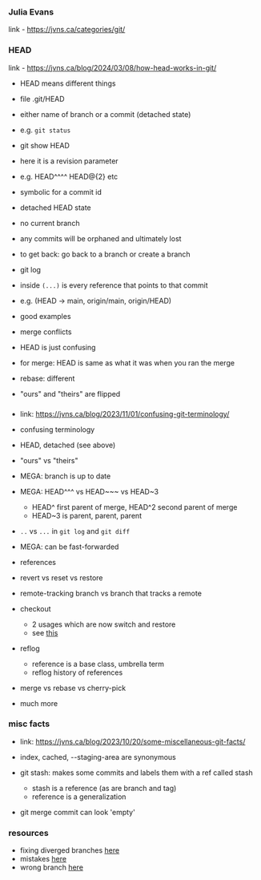 
### Julia Evans

link - https://jvns.ca/categories/git/

### HEAD

link - https://jvns.ca/blog/2024/03/08/how-head-works-in-git/

* HEAD means different things

* file .git/HEAD
* either name of branch or a commit (detached state)
* e.g. `git status`

* git show HEAD
* here it is a revision parameter
* e.g. HEAD^^^^ HEAD@{2} etc
* symbolic for a commit id 

* detached HEAD state
* no current branch 
* any commits will be orphaned and ultimately lost
* to get back: go back to a branch or create a branch

* git log
* inside `(...)` is every reference that points to that commit
* e.g. (HEAD -> main, origin/main, origin/HEAD)
* good examples

* merge conflicts
* HEAD is just confusing
* for merge: HEAD is same as what it was when you ran the merge
* rebase: different
* "ours" and "theirs" are flipped

###

* link:  https://jvns.ca/blog/2023/11/01/confusing-git-terminology/

* confusing terminology
* HEAD, detached (see above)  
* "ours" vs "theirs"
* MEGA: branch is up to date 
* MEGA: HEAD^^^ vs HEAD~~~ vs HEAD~3
    * HEAD^ first parent of merge, HEAD^2 second parent of merge
    * HEAD~3 is parent, parent, parent 
* `..` vs `...` in `git log` and `git diff`
* MEGA: can be fast-forwarded 
* references
* revert vs reset vs restore
* remote-tracking branch vs branch that tracks a remote
* checkout
    * 2 usages which are now switch and restore
    * see [this](https://tanzu.vmware.com/content/tanzu-developer-blog/blog-git-switch-and-restore-an-improved-user-experience)
* reflog
    * reference is a base class, umbrella term
    * reflog history of references
* merge vs rebase vs cherry-pick
* much more 

### misc facts

* link: https://jvns.ca/blog/2023/10/20/some-miscellaneous-git-facts/

* index, cached, --staging-area are synonymous 
* git stash: makes some commits and labels them with a ref called stash
    * stash is a reference (as are branch and tag)
    * reference is a generalization
* git merge commit can look 'empty'

### resources

* fixing diverged branches [here](https://wizardzines.com/comics/fixing-diverged-branches/)
* mistakes [here](https://wizardzines.com/comics/git-mistakes-cant-fix/)
* wrong branch [here](https://wizardzines.com/comics/oh-shit-wrong-branch/)




